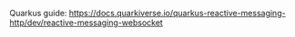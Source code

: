 Quarkus guide: https://docs.quarkiverse.io/quarkus-reactive-messaging-http/dev/reactive-messaging-websocket
